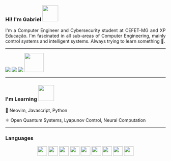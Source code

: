 ### Hi! I'm Gabriel <img src="https://user-images.githubusercontent.com/5713670/87202985-820dcb80-c2b6-11ea-9f56-7ec461c497c3.gif" width="50"></h2>

<div align='justify'>
I'm a Computer Engineer and Cybersecurity student at CEFET-MG and XP Educação. I'm fascinated in all sub-areas of Computer Engineering, mainly control systems and intelligent systems. Always trying to learn something 🔭.
</div>
  
---

<div> 
  <a href = "mailto:gabrielsiqueira2765@gmail.com"><img src="https://img.shields.io/badge/-Gmail-%23333?style=for-the-badge&logo=gmail&logoColor=white" target="_blank"></a>
  <a href = "mailto:gabrielsiqueira25@outlook.com"><img src="https://img.shields.io/badge/Microsoft_Outlook-0078D4?style=for-the-badge&logo=microsoft-outlook&logoColor=white" target="_blank"></a>
  <a href="https://www.linkedin.com/in/gabriel-siqueira-14922a246/" target="_blank"><img src="https://img.shields.io/badge/-LinkedIn-%230077B5?style=for-the-badge&logo=linkedin&logoColor=white" target="_blank"></a> <img src="https://media.giphy.com/media/LnQjpWaON8nhr21vNW/giphy.gif" width="60">
  
</div>

---

### I'm Learning <img src="https://raw.githubusercontent.com/mayankchaudhary26/Cool-Readme-ideas/master/data/giphy.gif" width="50">

📖 Neovim, Javascript, Python

⚛️ Open Quantum Systems, Lyapunov Control, Neural Computation

---
### Languages

<div align = "center">
  <img src="https://cdn.jsdelivr.net/gh/devicons/devicon/icons/mysql/mysql-original.svg" width="30"/> 
  <img src="https://cdn.jsdelivr.net/gh/devicons/devicon/icons/spring/spring-original.svg" width="30"/>
  <img src="https://cdn.jsdelivr.net/gh/devicons/devicon/icons/c/c-line.svg" width="30">
  <img src="https://cdn.jsdelivr.net/gh/devicons/devicon/icons/jupyter/jupyter-original.svg" width="30">
  <img src="https://cdn.jsdelivr.net/gh/devicons/devicon/icons/latex/latex-original.svg" width="30">
  <img src="https://cdn.jsdelivr.net/gh/devicons/devicon/icons/linux/linux-plain.svg" width="30">
  <img src="https://cdn.jsdelivr.net/gh/devicons/devicon/icons/markdown/markdown-original.svg" width="30">
  <img src="https://cdn.jsdelivr.net/gh/devicons/devicon/icons/php/php-plain.svg" width="30">
  <img src="https://cdn.jsdelivr.net/gh/devicons/devicon/icons/rstudio/rstudio-original.svg" width="30">
</div>
